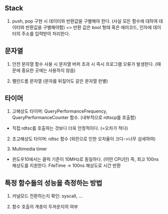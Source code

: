 ## Stack
  1. push, pop 구현 시 데이터와 반환값을 구별해야 한다. (사실 모든 함수에 대하여 데이터와 반환값을 구별해야함)
    => 반환 값은 bool 형태 혹은 에러코드, 인자에 데이터의 주소를 입력받아 처리한다.

## 문자열
  1. 안전 문자열 함수 사용 시 문자열 버퍼 초과 시 즉시 프로그램 오류가 발생한다. (때문에 중요한 곳에는 사용하지 않음)

  2. 팰린드롬 문자열 (문자를 뒤짚어도 같은 문자열 판별)

## 타이머
  1. 고해상도 타이머: QueryPerformanceFrequency, QueryPerformanceCounter 함수. (내부적으로 rdtscp를 호출함)
  * 직접 rdtsc를 호출하는 것보다 더욱 안정적이다. (=오차가 적다)

  2. 초고해상도 타이머: rdtsc 함수 (외란으로 인한 오차율이 크다->너무 섬세하여)

  3. Multimedia timer
  * 윈도우10에서는 클럭 기준이 10MHz로 동일하다. (어떤 CPU던) 즉, 최고 100ns 해상도를 지원한다. FileTime -> 100ns 해상도로 시간 반환

## 특정 함수들의 성능을 측정하는 방법
 1. 커널모드 전환하는지 확인: syscall, ...

 2. 함수 호출의 계층이 두꺼운지의 여부
